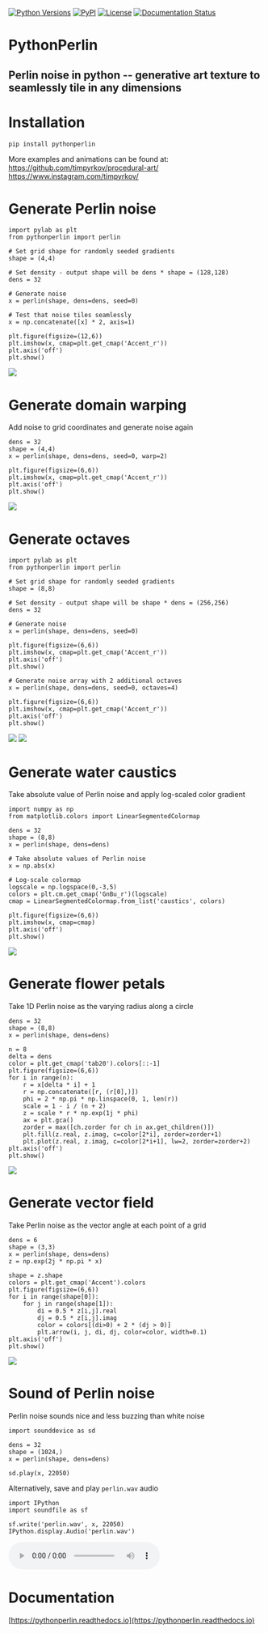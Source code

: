 [![Python Versions](https://img.shields.io/pypi/pyversions/pythonperlin?style=plastic)](https://pypi.org/project/pythonperlin/)
[![PyPI](https://img.shields.io/pypi/v/pythonperlin?style=plastic)](https://pypi.org/project/pythonperlin/)
[![License](https://img.shields.io/pypi/l/pythonperlin?style=plastic)](https://opensource.org/licenses/MIT)
[![Documentation Status](https://readthedocs.org/projects/pythonperlin/badge/?version=latest)](https://pythonperlin.readthedocs.io/en/latest/?badge=latest)

# PythonPerlin
## Perlin noise in python -- generative art texture to seamlessly tile in any dimensions
#


# Installation
```
pip install pythonperlin
```

More examples and animations can be found at:
https://github.com/timpyrkov/procedural-art/
https://www.instagram.com/timpyrkov/

# Generate Perlin noise
```
import pylab as plt
from pythonperlin import perlin

# Set grid shape for randomly seeded gradients
shape = (4,4)

# Set density - output shape will be dens * shape = (128,128)
dens = 32

# Generate noise
x = perlin(shape, dens=dens, seed=0)

# Test that noise tiles seamlessly
x = np.concatenate([x] * 2, axis=1)

plt.figure(figsize=(12,6))
plt.imshow(x, cmap=plt.get_cmap('Accent_r'))
plt.axis('off')
plt.show()
```
![](media/img_tile.png)


# Generate domain warping

Add noise to grid coordinates and generate noise again
```
dens = 32
shape = (4,4)
x = perlin(shape, dens=dens, seed=0, warp=2)

plt.figure(figsize=(6,6))
plt.imshow(x, cmap=plt.get_cmap('Accent_r'))
plt.axis('off')
plt.show()
```
![](media/img_warp.png)


# Generate octaves
```
import pylab as plt
from pythonperlin import perlin

# Set grid shape for randomly seeded gradients
shape = (8,8)

# Set density - output shape will be shape * dens = (256,256)
dens = 32

# Generate noise
x = perlin(shape, dens=dens, seed=0)

plt.figure(figsize=(6,6))
plt.imshow(x, cmap=plt.get_cmap('Accent_r'))
plt.axis('off')
plt.show()

# Generate noise array with 2 additional octaves
x = perlin(shape, dens=dens, seed=0, octaves=4)

plt.figure(figsize=(6,6))
plt.imshow(x, cmap=plt.get_cmap('Accent_r'))
plt.axis('off')
plt.show()
```
![](media/img_no_octaves.png) ![](media/img_with_octaves.png)


# Generate water caustics

Take absolute value of Perlin noise and apply log-scaled color gradient
```
import numpy as np
from matplotlib.colors import LinearSegmentedColormap

dens = 32
shape = (8,8)
x = perlin(shape, dens=dens)

# Take absolute values of Perlin noise
x = np.abs(x)

# Log-scale colormap
logscale = np.logspace(0,-3,5)
colors = plt.cm.get_cmap('GnBu_r')(logscale)
cmap = LinearSegmentedColormap.from_list('caustics', colors)

plt.figure(figsize=(6,6))
plt.imshow(x, cmap=cmap)
plt.axis('off')
plt.show()
```
![](media/img_caustics.png)


# Generate flower petals

Take 1D Perlin noise as the varying radius along a circle
```
dens = 32
shape = (8,8)
x = perlin(shape, dens=dens)

n = 8
delta = dens
color = plt.get_cmap('tab20').colors[::-1]
plt.figure(figsize=(6,6))
for i in range(n):
    r = x[delta * i] + 1
    r = np.concatenate([r, (r[0],)])
    phi = 2 * np.pi * np.linspace(0, 1, len(r))
    scale = 1 - i / (n + 2)
    z = scale * r * np.exp(1j * phi)
    ax = plt.gca()
    zorder = max([ch.zorder for ch in ax.get_children()])
    plt.fill(z.real, z.imag, c=color[2*i], zorder=zorder+1)
    plt.plot(z.real, z.imag, c=color[2*i+1], lw=2, zorder=zorder+2)
plt.axis('off')
plt.show()
```
![](media/img_flower.png)


# Generate vector field

Take Perlin noise as the vector angle at each point of a grid
```
dens = 6
shape = (3,3)
x = perlin(shape, dens=dens)
z = np.exp(2j * np.pi * x)

shape = z.shape
colors = plt.get_cmap('Accent').colors
plt.figure(figsize=(6,6))
for i in range(shape[0]):
    for j in range(shape[1]):
        di = 0.5 * z[i,j].real
        dj = 0.5 * z[i,j].imag
        color = colors[(di>0) + 2 * (dj > 0)]
        plt.arrow(i, j, di, dj, color=color, width=0.1)
plt.axis('off')
plt.show()
```
![](media/img_vectors.png)


# Sound of Perlin noise

Perlin noise sounds nice and less buzzing than white noise
```
import sounddevice as sd

dens = 32
shape = (1024,)
x = perlin(shape, dens=dens)

sd.play(x, 22050)
```

Alternatively, save and play `perlin.wav` audio
```
import IPython
import soundfile as sf

sf.write('perlin.wav', x, 22050)
IPython.display.Audio('perlin.wav')
```
![perlin.wav](media/perlin.wav)


# Documentation

[https://pythonperlin.readthedocs.io](https://pythonperlin.readthedocs.io)